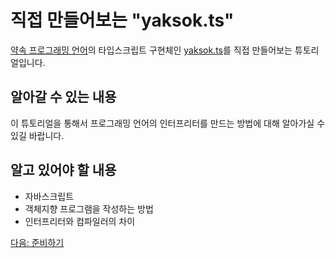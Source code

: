 # 직접 만들어보는 "yaksok.ts"

[약속 프로그래밍 언어](http://yaksok.org/)의 타입스크립트 구현체인 [yaksok.ts](https://github.com/rycont/yaksok.ts)를 직접 만들어보는 튜토리얼입니다.

## 알아갈 수 있는 내용

이 튜토리얼을 통해서 프로그래밍 언어의 인터프리터를 만드는 방법에 대해 알아가실 수 있길 바랍니다.

## 알고 있어야 할 내용

- 자바스크립트
- 객체지향 프로그램을 작성하는 방법
- 인터프리터와 컴파일러의 차이

[다음: 준비하기](./ready.md)